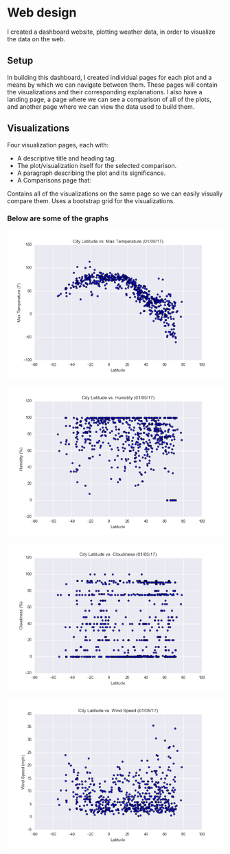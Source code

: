 
# Web design

I created a dashboard website, plotting weather data, in order to visualize the data on the web.

## Setup
In building this dashboard, I created individual pages for each plot and a means by which we can navigate between them. These pages will contain the visualizations and their corresponding explanations. I also have a landing page, a page where we can see a comparison of all of the plots, and another page where we can view the data used to build them.


## Visualizations 
Four visualization pages, each with:

* A descriptive title and heading tag.
* The plot/visualization itself for the selected comparison.
* A paragraph describing the plot and its significance.
* A Comparisons page that:

Contains all of the visualizations on the same page so we can easily visually compare them.
Uses a bootstrap grid for the visualizations.

### Below are some of the graphs

![graph 1](https://github.com/jacarroll232/Web-design/blob/master/Fig1.png)

![graph 2](https://github.com/jacarroll232/Web-design/blob/master/Fig2.png)

![graph 3](https://github.com/jacarroll232/Web-design/blob/master/Fig3.png)

![graph 4](https://github.com/jacarroll232/Web-design/blob/master/Fig4.png)





